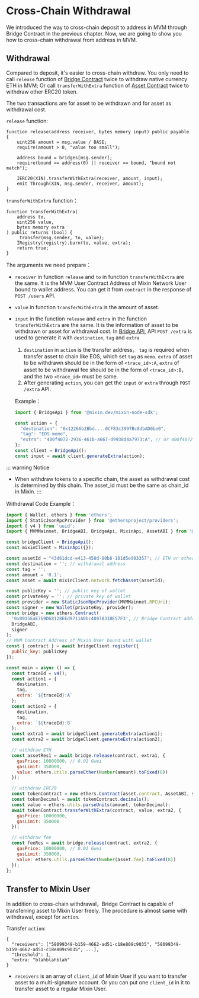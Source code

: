 # Cross-Chain Withdrawal

We introduced the way to cross-chain deposit to address in MVM through Bridge Contract in the previous chapter. 
Now, we are going to show you how to cross-chain withdrawal from address in MVM.

## Withdrawal

Compared to deposit, it's easier to cross-chain withdraw. You only need to call `release` function of 
[Bridge Contract](https://github.com/MixinNetwork/trusted-group/blob/master/mvm/quorum/bridge/contracts/Bridge.sol)
twice to withdraw native currency ETH in MVM;
Or call `transferWithExtra` function of
[Asset Contract](https://github.com/MixinNetwork/trusted-group/blob/master/mvm/quorum/registry/contracts/Asset.sol)
twice to withdraw other ERC20 token.

The two transactions are for asset to be withdrawn and for asset as withdrawal cost.

`release` function:

```solidity
function release(address receiver, bytes memory input) public payable {
    uint256 amount = msg.value / BASE;
    require(amount > 0, "value too small");

    address bound = bridges[msg.sender];
    require(bound == address(0) || receiver == bound, "bound not match");

    IERC20(XIN).transferWithExtra(receiver, amount, input);
    emit Through(XIN, msg.sender, receiver, amount);
}
```

`transferWithExtra` function：

```solidity
function transferWithExtra(
    address to,
    uint256 value,
    bytes memory extra
) public returns (bool) {
    _transfer(msg.sender, to, value);
    IRegistry(registry).burn(to, value, extra);
    return true;
}
```

The arguments we need prepare：

* `receiver` in function `release` and `to` in function `transferWithExtra` are the same.
  It is the MVM User Contract Address of Mixin Network User bound to wallet address.
  You can get it from `contract` in the response of `POST /users` API.

* `value` in function `transferWithExtra` is the amount of asset.

* `input` in the function `release` and `extra` in the function `transferWithExtra` are the same.
  It is the information of asset to be withdrawn or asset for withdrawal cost.
  In [Bridge APi](/bridge/api), API `POST /extra` is used to generate it with `destination`, `tag` and `extra`

  1. `destination` in `action` is the transfer address，
     `tag` is required when transfer asset to chain like EOS, which set `tag` as `memo`.
     `extra` of asset to be withdrawn should be in the form of `<trace_id>:A`,
     `extra` of asset to be withdrawal fee should be in the form of `<trace_id>:B`，
     and the two `<trace_id>` must be same.
  2. After generating `action`, you can get the `input` or `extra` through `POST /extra` API.

  Example：
  ```javascript
  import { BridgeApi } from '@mixin.dev/mixin-node-sdk';
  
  const action = {
    "destination": "0x12266b2Bbd....0CF83c3997Bc8dbAD0be0",
    "tag": "EOS memo",
    "extra": "400f4072-2936-461b-a667-d9938d4a7973:A", // or 400f4072-2936-461b-a667-d9938d4a7973:B
  };
  const client = BridgeApi();
  const input = await client.generateExtra(action);
  ```

::: warning Notice
* When withdraw tokens to a specific chain, the asset as withdrawal cost is determined by this chain. 
The asset_id must be the same as chain_id in Mixin.
:::

Withdrawal Code Example：

```javascript
import { Wallet, ethers } from 'ethers';
import { StaticJsonRpcProvider } from '@ethersproject/providers';
import { v4 } from 'uuid';
import { MVMMainnet, BridgeABI, BridgeApi, MixinApi, AssetABI } from '@mixin.dev/mixin-node-sdk';

const bridgeClient = BridgeApi();
const mixinClient = MixinApi({});

const assetId = "43d61dcd-e413-450d-80b8-101d5e903357"; // ETH or other ERC20 asset id
const destination = ''; // withdrawal address
const tag = '';
const amount = '0.1';
const asset = await mixinClient.network.fetchAsset(assetId);

const publicKey = ''; // public key of wallet
const privateKey = ''; // private key of wallet
const provider = new StaticJsonRpcProvider(MVMMainnet.RPCUri);
const signer = new Wallet(privateKey, provider);
const bridge = new ethers.Contract(
  '0x0915EaE769D68128EEd9711A0bc4097831BE57F3', // Bridge Contract address
  BridgeABI,
  signer
);
// MVM Contract Address of Mixin User bound with wallet
const { contract } = await bridgeClient.register({
  public_key: publicKey
});

const main = async () => {
  const traceId = v4();
  const action1 = {
    destination,
    tag,
    extra: `${traceId}:A`
  };
  const action2 = {
    destination,
    tag,
    extra: `${traceId}:B`
  };
  const extra1 = await bridgeClient.generateExtra(action1);
  const extra2 = await bridgeClient.generateExtra(action2);

  // withdraw ETH
  const assetRes1 = await bridge.release(contract, extra1, {
    gasPrice: 10000000, // 0.01 Gwei
    gasLimit: 350000,
    value: ethers.utils.parseEther(Number(amount).toFixed(8))
  });

  // withdraw ERC20
  const tokenContract = new ethers.Contract(asset.contract, AssetABI, signer);
  const tokenDecimal = await tokenContract.decimals();
  const value = ethers.utils.parseUnits(amount, tokenDecimal);
  await tokenContract.transferWithExtra(contract, value, extra2, {
    gasPrice: 10000000,
    gasLimit: 350000
  });

  // withdraw fee
  const feeRes = await bridge.release(contract, extra2, {
    gasPrice: 10000000, // 0.01 Gwei
    gasLimit: 350000,
    value: ethers.utils.parseEther(Number(asset.fee).toFixed(8))
  });
};
```

## Transfer to Mixin User

In addition to cross-chain withdrawal，Bridge Contract is capable of transferring asset to Mixin User freely.
The procedure is almost same with withdrawal, except for `action`.

Transfer `action`:
```
{
  "receivers": ["58099349-b159-4662-ad51-c18e809c9035", "58099349-b159-4662-ad51-c18e809c9035", ...],
  "threshold": 1,
  "extra: "blahblahblah"
}
```

* `receivers` is an array of `client_id` of Mixin User if you want to transfer asset to a multi-signature account.
Or you can put one `client_id` in it to transfer asset to a regular Mixin User.
